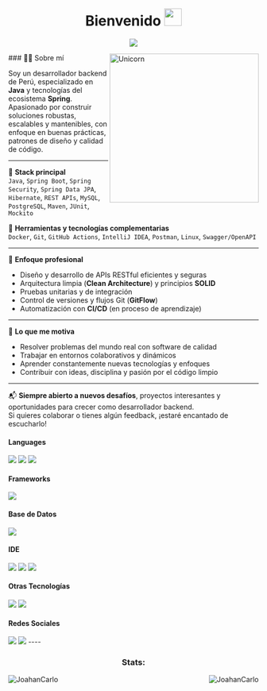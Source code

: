 <h1 align="center"> Bienvenido <img src="https://media.giphy.com/media/hvRJCLFzcasrR4ia7z/giphy.gif" width="35"></h1>
<p align="center">
  <a href="https://github.com/DenverCoder1/readme-typing-svg"><img src="https://readme-typing-svg.herokuapp.com?font=Time+New+Roman&color=%23C8BE25&size=25&center=true&vCenter=true&width=600&height=100&lines=Software+Engineer+@bld.ai;Computer+Science+Student;Competitive+Programmer;2x+ACPC+Finalist;Expert+on+Codeforces;Division+1+on+Codechef+(5+Stars);4+Kyu+on+Atcoder;Always+learning+new+things"></a>
</p>

<img align="right" width=300px alt="Unicorn" src="https://media4.giphy.com/media/v1.Y2lkPTc5MGI3NjExaWl2ZTNiYXQ1MDRjb2NmcHdhNml6MjE3OHB2MmF1cmhzZzFmNTUyaCZlcD12MV9pbnRlcm5hbF9naWZfYnlfaWQmY3Q9Zw/78XCFBGOlS6keY1Bil/giphy.gif" />
### 👨‍💻 Sobre mí

Soy un desarrollador backend de Perú, especializado en **Java** y tecnologías del ecosistema **Spring**. Apasionado por construir soluciones robustas, escalables y mantenibles, con enfoque en buenas prácticas, patrones de diseño y calidad de código.

---

💼 **Stack principal**  
`Java`, `Spring Boot`, `Spring Security`, `Spring Data JPA`, `Hibernate`, `REST APIs`, `MySQL`, `PostgreSQL`, `Maven`, `JUnit`, `Mockito`

🔧 **Herramientas y tecnologías complementarias**  
`Docker`, `Git`, `GitHub Actions`, `IntelliJ IDEA`, `Postman`, `Linux`, `Swagger/OpenAPI`

---

🧠 **Enfoque profesional**  
- Diseño y desarrollo de APIs RESTful eficientes y seguras  
- Arquitectura limpia (**Clean Architecture**) y principios **SOLID**  
- Pruebas unitarias y de integración  
- Control de versiones y flujos Git (**GitFlow**)  
- Automatización con **CI/CD** (en proceso de aprendizaje)

---

🚀 **Lo que me motiva**  
- Resolver problemas del mundo real con software de calidad  
- Trabajar en entornos colaborativos y dinámicos  
- Aprender constantemente nuevas tecnologías y enfoques  
- Contribuir con ideas, disciplina y pasión por el código limpio

---

📬 **Siempre abierto a nuevos desafíos**, proyectos interesantes y oportunidades para crecer como desarrollador backend.  
Si quieres colaborar o tienes algún feedback, ¡estaré encantado de escucharlo!

<h4> Languages </h4>
<span> 
  <img src="https://img.shields.io/badge/javafx-%23FF0000.svg?style=for-the-badge&logo=javafx&logoColor=white">
  <img src="https://img.shields.io/badge/java-%23ED8B00.svg?style=for-the-badge&logo=openjdk&logoColor=white">
  <img src="https://img.shields.io/badge/javascript-%23323330.svg?style=for-the-badge&logo=javascript&logoColor=%23F7DF1E">
</span>

<h4> Frameworks </h4>
<span>
  <img src="https://img.shields.io/badge/spring-%236DB33F.svg?style=for-the-badge&logo=spring&logoColor=white">
</span>

<h4> Base de Datos </h4>
<span>
  <img src="https://img.shields.io/badge/MySQL-00000F?style=for-the-badge&logo=mysql&logoColor=white">
</span>

<h4> IDE </h4>
<span>
<img src="https://img.shields.io/badge/IntelliJIDEA-000000.svg?style=for-the-badge&logo=intellij-idea&logoColor=white">
<img src="https://img.shields.io/badge/Visual_Studio_Code-0078D4?style=for-the-badge&logo=visual%20studio%20code&logoColor=white">
<img src="https://img.shields.io/badge/NetBeansIDE-1B6AC6.svg?style=for-the-badge&logo=apache-netbeans-ide&logoColor=white">


<h4> Otras Tecnologías </h4>
<span>
  <img src="https://img.shields.io/badge/Git-F05032?style=for-the-badge&logo=git&logoColor=white">
  <img src="https://img.shields.io/badge/Xampp-F37623?style=for-the-badge&logo=xampp&logoColor=white">

</span>

<h4> Redes Sociales </h4>
<span>
  <a href="https://www.linkedin.com/in/joahan-carlo-nuñez-soto"><img src="https://img.shields.io/badge/linkedin-%230077B5.svg?style=for-the-badge&logo=linkedin&logoColor=white"></a>
  <a href="https://x.com/CarloSoto25444"><img src="https://img.shields.io/badge/X-%23000000.svg?style=for-the-badge&logo=X&logoColor=white"></a>

</span>
----
<p>
  <h3 align="center">Stats:</h3>
<p>
    <a align="left">
      <p><img align="left" 
  src="https://github-readme-stats.vercel.app/api/top-langs?username=JoahanCarlo&show_icons=true&theme=dark&locale=en&hide=jupyter%20notebook,lex,&langs_count=8" alt="JoahanCarlo" /></p></a>
    <a align="right"><p>&nbsp;<img align="right" src="https://github-readme-stats.vercel.app/api?username=JoahanCarlo&show_icons=true&theme=dark&locale=en" alt="JoahanCarlo" /></p></a>  
  </p>
</p>
